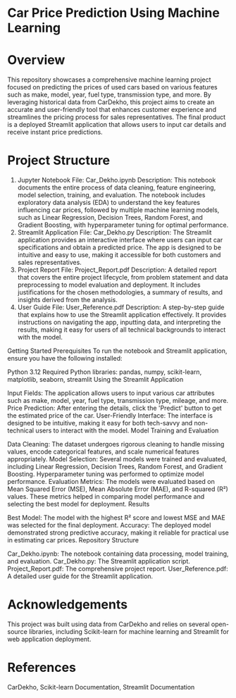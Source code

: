 # Car Price Prediction Using Machine Learning
# Overview
This repository showcases a comprehensive machine learning project focused on predicting the prices of used cars based on various features such as make, model, year, fuel type, transmission type, and more. By leveraging historical data from CarDekho, this project aims to create an accurate and user-friendly tool that enhances customer experience and streamlines the pricing process for sales representatives. The final product is a deployed Streamlit application that allows users to input car details and receive instant price predictions.

# Project Structure
1. Jupyter Notebook
File: Car_Dekho.ipynb
Description: This notebook documents the entire process of data cleaning, feature engineering, model selection, training, and evaluation. The notebook includes exploratory data analysis (EDA) to understand the key features influencing car prices, followed by multiple machine learning models, such as Linear Regression, Decision Trees, Random Forest, and Gradient Boosting, with hyperparameter tuning for optimal performance.
2. Streamlit Application
File: Car_Dekho.py
Description: The Streamlit application provides an interactive interface where users can input car specifications and obtain a predicted price. The app is designed to be intuitive and easy to use, making it accessible for both customers and sales representatives.
3. Project Report
File: Project_Report.pdf
Description: A detailed report that covers the entire project lifecycle, from problem statement and data preprocessing to model evaluation and deployment. It includes justifications for the chosen methodologies, a summary of results, and insights derived from the analysis.
4. User Guide
File: User_Reference.pdf
Description: A step-by-step guide that explains how to use the Streamlit application effectively. It provides instructions on navigating the app, inputting data, and interpreting the results, making it easy for users of all technical backgrounds to interact with the model.

Getting Started
Prerequisites
To run the notebook and Streamlit application, ensure you have the following installed:

Python 3.12
Required Python libraries: pandas, numpy, scikit-learn, matplotlib, seaborn, streamlit
Using the Streamlit Application

Input Fields: The application allows users to input various car attributes such as make, model, year, fuel type, transmission type, mileage, and more.
Price Prediction: After entering the details, click the 'Predict' button to get the estimated price of the car.
User-Friendly Interface: The interface is designed to be intuitive, making it easy for both tech-savvy and non-technical users to interact with the model.
Model Training and Evaluation

Data Cleaning: The dataset undergoes rigorous cleaning to handle missing values, encode categorical features, and scale numerical features appropriately.
Model Selection: Several models were trained and evaluated, including Linear Regression, Decision Trees, Random Forest, and Gradient Boosting. Hyperparameter tuning was performed to optimize model performance.
Evaluation Metrics: The models were evaluated based on Mean Squared Error (MSE), Mean Absolute Error (MAE), and R-squared (R²) values. These metrics helped in comparing model performance and selecting the best model for deployment.
Results

Best Model: The model with the highest R² score and lowest MSE and MAE was selected for the final deployment.
Accuracy: The deployed model demonstrated strong predictive accuracy, making it reliable for practical use in estimating car prices.
Repository Structure

Car_Dekho.ipynb: The notebook containing data processing, model training, and evaluation.
Car_Dekho.py: The Streamlit application script.
Project_Report.pdf: The comprehensive project report.
User_Reference.pdf: A detailed user guide for the Streamlit application.


# Acknowledgements

This project was built using data from CarDekho and relies on several open-source libraries, including Scikit-learn for machine learning and Streamlit for web application deployment.

# References

CarDekho,
Scikit-learn Documentation,
Streamlit Documentation
